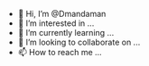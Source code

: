 - 👋 Hi, I’m @Dmandaman
- 👀 I’m interested in ...
- 🌱 I’m currently learning ...
- 💞️ I’m looking to collaborate on ...
- 📫 How to reach me ...

<!---
Dmandaman/Dmandaman is a ✨ special ✨ repository because its `README.md` (this file) appears on your GitHub profile.
You can click the Preview link to take a look at your changes.
--->
